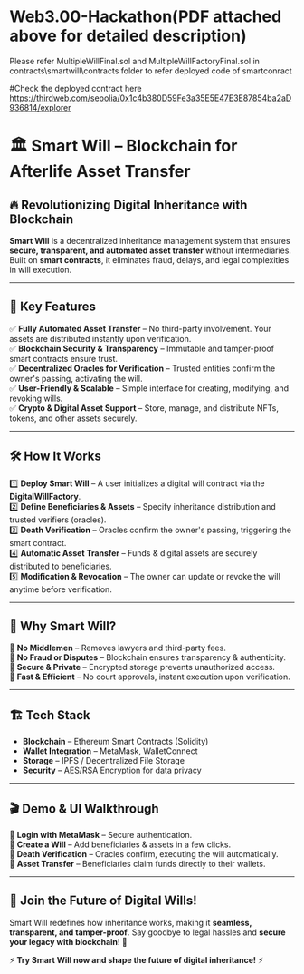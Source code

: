 # Web3.00-Hackathon(PDF attached above for detailed description)

Please refer MultipleWillFinal.sol and MultipleWillFactoryFinal.sol in
contracts\smartwill\contracts folder to refer deployed code of smartconract

#Check the deployed contract here
https://thirdweb.com/sepolia/0x1c4b380D59Fe3a35E5E47E3E87854ba2aD936814/explorer


# 🏛️ Smart Will – Blockchain for Afterlife Asset Transfer

## 🔥 Revolutionizing Digital Inheritance with Blockchain

**Smart Will** is a decentralized inheritance management system that ensures **secure, transparent, and automated asset transfer** without intermediaries. Built on **smart contracts**, it eliminates fraud, delays, and legal complexities in will execution.

---

## 🚀 Key Features

✅ **Fully Automated Asset Transfer** – No third-party involvement. Your assets are distributed instantly upon verification.  
✅ **Blockchain Security & Transparency** – Immutable and tamper-proof smart contracts ensure trust.  
✅ **Decentralized Oracles for Verification** – Trusted entities confirm the owner's passing, activating the will.  
✅ **User-Friendly & Scalable** – Simple interface for creating, modifying, and revoking wills.  
✅ **Crypto & Digital Asset Support** – Store, manage, and distribute NFTs, tokens, and other assets securely.  

---

## 🛠️ How It Works

1️⃣ **Deploy Smart Will** – A user initializes a digital will contract via the **DigitalWillFactory**.  
2️⃣ **Define Beneficiaries & Assets** – Specify inheritance distribution and trusted verifiers (oracles).  
3️⃣ **Death Verification** – Oracles confirm the owner's passing, triggering the smart contract.  
4️⃣ **Automatic Asset Transfer** – Funds & digital assets are securely distributed to beneficiaries.  
5️⃣ **Modification & Revocation** – The owner can update or revoke the will anytime before verification.  

---

## 🎯 Why Smart Will?

🔹 **No Middlemen** – Removes lawyers and third-party fees.  
🔹 **No Fraud or Disputes** – Blockchain ensures transparency & authenticity.  
🔹 **Secure & Private** – Encrypted storage prevents unauthorized access.  
🔹 **Fast & Efficient** – No court approvals, instant execution upon verification.  

---

## 🏗️ Tech Stack

- **Blockchain** – Ethereum Smart Contracts (Solidity)  
- **Wallet Integration** – MetaMask, WalletConnect  
- **Storage** – IPFS / Decentralized File Storage  
- **Security** – AES/RSA Encryption for data privacy  

---

## 🎬 Demo & UI Walkthrough
📌 **Login with MetaMask** – Secure authentication.  
📌 **Create a Will** – Add beneficiaries & assets in a few clicks.  
📌 **Death Verification** – Oracles confirm, executing the will automatically.  
📌 **Asset Transfer** – Beneficiaries claim funds directly to their wallets.  

---

## 🌟 Join the Future of Digital Wills!

Smart Will redefines how inheritance works, making it **seamless, transparent, and tamper-proof**. Say goodbye to legal hassles and  **secure your legacy with blockchain**! 🚀  

⚡ **Try Smart Will now and shape the future of digital inheritance!** ⚡
